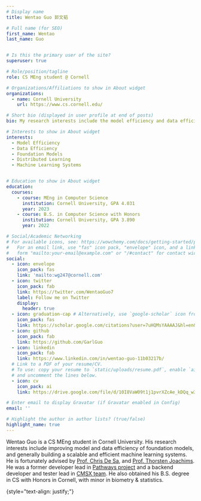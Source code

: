 ```yaml
---
# Display name
title: Wentao Guo 郭文韬

# Full name (for SEO)
first_name: Wentao
last_name: Guo


# Is this the primary user of the site?
superuser: true

# Role/position/tagline
role: CS MEng student @ Cornell

# Organizations/Affiliations to show in About widget
organizations:
  - name: Cornell University
    url: https://www.cs.cornell.edu/

# Short bio (displayed in user profile at end of posts)
bio: My research interests include the model efficiency and data efficiency of foundation model training.

# Interests to show in About widget
interests:
  - Model Efficiency
  - Data Efficiency
  - Foundation Models
  - Distributed Learning
  - Machine Learning Systems


# Education to show in About widget
education:
  courses:
    - course: MEng in Computer Science
      institution: Cornell University, GPA 4.031
      year: 2023
    - course: B.S. in Computer Science with Honors
      institution: Cornell University, GPA 3.890
      year: 2022

# Social/Academic Networking
# For available icons, see: https://wowchemy.com/docs/getting-started/page-builder/#icons
#   For an email link, use "fas" icon pack, "envelope" icon, and a link in the
#   form "mailto:your-email@example.com" or "/#contact" for contact widget.
social:
  - icon: envelope
    icon_pack: fas
    link: 'mailto:wg247@cornell.com'
  - icon: twitter
    icon_pack: fab
    link: https://twitter.com/WentaoGuo7
    label: Follow me on Twitter
    display:
      header: true
  - icon: graduation-cap # Alternatively, use `google-scholar` icon from `ai` icon pack
    icon_pack: fas
    link: https://scholar.google.com/citations?user=7uHQMsYAAAAJ&hl=en&oi=ao
  - icon: github
    icon_pack: fab
    link: https://github.com/GarlGuo
  - icon: linkedin
    icon_pack: fab
    link: https://www.linkedin.com/in/wentao-guo-11b03217b/
  # Link to a PDF of your resume/CV.
  # To use: copy your resume to `static/uploads/resume.pdf`, enable `ai` icons in `params.yaml`,
  # and uncomment the lines below.
  - icon: cv
    icon_pack: ai
    link: https://drive.google.com/file/d/10I8VaW09t1j1pvrXZcAe_kDQq_w3RhdE/view

# Enter email to display Gravatar (if Gravatar enabled in Config)
email: ''

# Highlight the author in author lists? (true/false)
highlight_name: true
---
```


Wentao Guo is a CS MEng student in Cornell University. His research interests include improving model and data efficiency of foundation models, and generally building a scalable and efficient machine learning systems. He is fortunately advised by [Prof. Chris De Sa](https://www.cs.cornell.edu/~cdesa/), and [Prof. Thorsten Joachims](https://www.cs.cornell.edu/people/tj/). He was a former developer lead in [Pathways project](https://www.pathways.cornell.edu) and a backend developer and tester lead in [CMSX team](https://www.cs.cornell.edu/Projects/cms/cmsx/). He also obtained his B.S. degree in CS with Honors in Cornell, with minor in biometry & statistics.

{style="text-align: justify;"}
